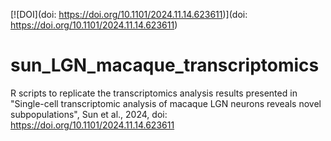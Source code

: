 [![DOI](doi: https://doi.org/10.1101/2024.11.14.623611)](doi: https://doi.org/10.1101/2024.11.14.623611)

# sun_LGN_macaque_transcriptomics
R scripts to replicate the transcriptomics analysis results presented in "Single-cell transcriptomic analysis of macaque LGN neurons reveals novel subpopulations", Sun et al., 2024, doi: https://doi.org/10.1101/2024.11.14.623611
